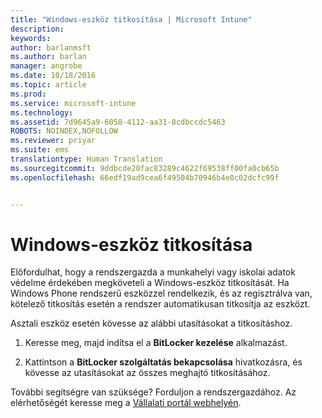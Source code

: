 ```yaml
---
title: "Windows-eszköz titkosítása | Microsoft Intune"
description: 
keywords: 
author: barlanmsft
ms.author: barlan
manager: angrobe
ms.date: 10/18/2016
ms.topic: article
ms.prod: 
ms.service: microsoft-intune
ms.technology: 
ms.assetid: 7d9645a9-6058-4112-aa31-8cdbccdc5463
ROBOTS: NOINDEX,NOFOLLOW
ms.reviewer: priyar
ms.suite: ems
translationtype: Human Translation
ms.sourcegitcommit: 9ddbcde20fac83289c4622f69538ff00fa0cb65b
ms.openlocfilehash: 66edf19ad9cea6f49504b70946b4e0c02dcfc99f


---
```


# <a name="how-to-encrypt-your-windows-device"></a>Windows-eszköz titkosítása

Előfordulhat, hogy a rendszergazda a munkahelyi vagy iskolai adatok védelme érdekében megköveteli a Windows-eszköz titkosítását. Ha Windows Phone rendszerű eszközzel rendelkezik, és az regisztrálva van, kötelező titkosítás esetén a rendszer automatikusan titkosítja az eszközt.

Asztali eszköz esetén kövesse az alábbi utasításokat a titkosításhoz.

1.  Keresse meg, majd indítsa el a **BitLocker kezelése** alkalmazást.

2.  Kattintson a **BitLocker szolgáltatás bekapcsolása** hivatkozásra, és kövesse az utasításokat az összes meghajtó titkosításához.

További segítségre van szüksége? Forduljon a rendszergazdához. Az elérhetőségét keresse meg a [Vállalati portál webhelyén](http://portal.manage.microsoft.com).



<!--HONumber=Nov16_HO1-->


